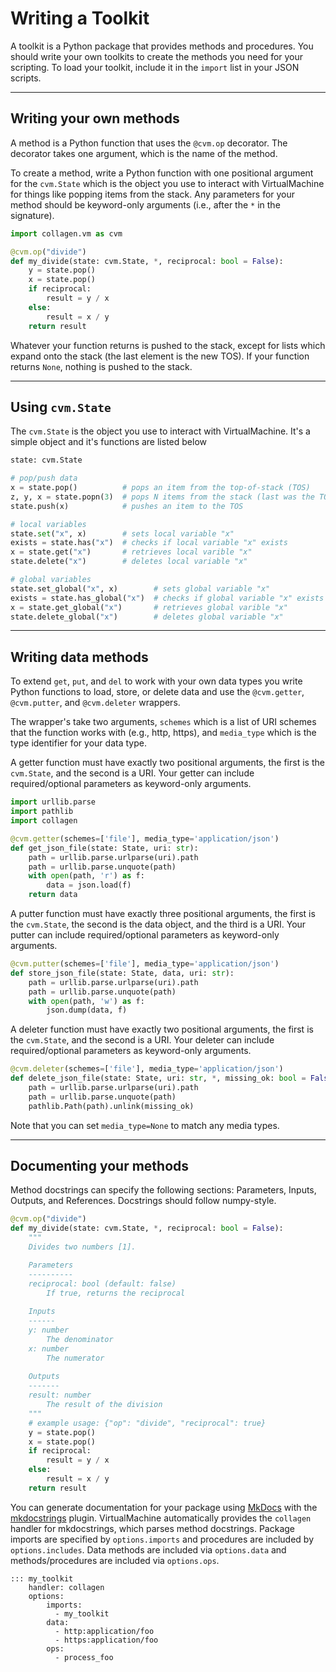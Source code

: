 # Writing a Toolkit

A toolkit is a Python package that provides methods and procedures. You should write your own toolkits to create
the methods you need for your scripting. To load your toolkit, include it in the `import` list in your JSON scripts.

<hr>

## Writing your own methods
A method is a Python function that uses the `@cvm.op` decorator. The decorator takes one argument, which is the name of the method.

To create a method, write a Python function with one positional argument for the `cvm.State` which is the object you
use to interact with VirtualMachine for things like popping items from the stack. Any parameters for your method should
be keyword-only arguments (i.e., after the `*` in the signature).

```python
import collagen.vm as cvm

@cvm.op("divide")
def my_divide(state: cvm.State, *, reciprocal: bool = False):
    y = state.pop()
    x = state.pop()
    if reciprocal:
        result = y / x
    else:
        result = x / y
    return result
```

Whatever your function returns is pushed to the stack, except for lists which expand onto the stack (the last element is the new TOS). If your function returns `None`, nothing is pushed to the stack.

<hr>

## Using `cvm.State`

The `cvm.State` is the object you use to interact with VirtualMachine. It's a simple object and it's functions are listed below

```python
state: cvm.State

# pop/push data
x = state.pop()          # pops an item from the top-of-stack (TOS)
z, y, x = state.popn(3)  # pops N items from the stack (last was the TOS)
state.push(x)            # pushes an item to the TOS

# local variables
state.set("x", x)        # sets local variable "x"
exists = state.has("x")  # checks if local variable "x" exists
x = state.get("x")       # retrieves local varible "x"
state.delete("x")        # deletes local variable "x"

# global variables
state.set_global("x", x)        # sets global variable "x"
exists = state.has_global("x")  # checks if global variable "x" exists
x = state.get_global("x")       # retrieves global varible "x"
state.delete_global("x")        # deletes global variable "x"
```

<hr>

## Writing data methods

To extend `get`, `put`, and `del` to work with your own data types you write Python functions to load, store, or delete data and use
the `@cvm.getter`, `@cvm.putter`, and `@cvm.deleter` wrappers.

The wrapper's take two arguments, `schemes` which is a list of URI schemes that the function works with (e.g., http, https), and
`media_type` which is the type identifier for your data type.

A getter function must have exactly two positional arguments, 
the first is the `cvm.State`, and the second is a URI. 
Your getter can include required/optional parameters as keyword-only arguments.

```python
import urllib.parse
import pathlib
import collagen

@cvm.getter(schemes=['file'], media_type='application/json')
def get_json_file(state: State, uri: str):
    path = urllib.parse.urlparse(uri).path
    path = urllib.parse.unquote(path)
    with open(path, 'r') as f:
        data = json.load(f)
    return data
```

A putter function must have exactly three positional arguments, 
the first is the `cvm.State`, the second is the data object, and the third is a URI.
Your putter can include required/optional parameters as keyword-only arguments.

```python
@cvm.putter(schemes=['file'], media_type='application/json')
def store_json_file(state: State, data, uri: str):
    path = urllib.parse.urlparse(uri).path
    path = urllib.parse.unquote(path)
    with open(path, 'w') as f:
        json.dump(data, f)
```

A deleter function must have exactly two positional arguments, 
the first is the `cvm.State`, and the second is a URI.
Your deleter can include required/optional parameters as keyword-only arguments.
```python
@cvm.deleter(schemes=['file'], media_type='application/json')
def delete_json_file(state: State, uri: str, *, missing_ok: bool = False):
    path = urllib.parse.urlparse(uri).path
    path = urllib.parse.unquote(path)
    pathlib.Path(path).unlink(missing_ok)
```

Note that you can set `media_type=None` to match any media types.

<hr>

## Documenting your methods

Method docstrings can specify the following sections: Parameters, Inputs, Outputs, and References. Docstrings should follow numpy-style.

```python
@cvm.op("divide")
def my_divide(state: cvm.State, *, reciprocal: bool = False):
    """
    Divides two numbers [1].

    Parameters
    ----------
    reciprocal: bool (default: false)
        If true, returns the reciprocal
    
    Inputs
    ------
    y: number
        The denominator
    x: number
        The numerator
    
    Outputs
    -------
    result: number
        The result of the division
    """
    # example usage: {"op": "divide", "reciprocal": true}
    y = state.pop()
    x = state.pop()
    if reciprocal:
        result = y / x
    else:
        result = x / y
    return result
```

You can generate documentation for your package using [MkDocs](https://www.mkdocs.org/) with the 
[mkdocstrings](https://mkdocstrings.github.io/) plugin. VirtualMachine automatically provides the `collagen` handler for mkdocstrings, which parses method docstrings. Package imports are specified by `options.imports` and procedures are included by `options.includes`. Data methods are included via `options.data` and methods/procedures are included via `options.ops`.

```
::: my_toolkit
    handler: collagen
    options:
        imports:
          - my_toolkit
        data:
          - http:application/foo
          - https:application/foo
        ops:
          - process_foo
```
